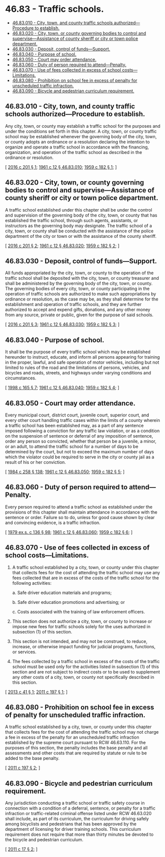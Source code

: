 # 46.83 - Traffic schools.
* [46.83.010 - City, town, and county traffic schools authorized—Procedure to establish.](#4683010---city-town-and-county-traffic-schools-authorizedprocedure-to-establish)
* [46.83.020 - City, town, or county governing bodies to control and supervise—Assistance of county sheriff or city or town police department.](#4683020---city-town-or-county-governing-bodies-to-control-and-superviseassistance-of-county-sheriff-or-city-or-town-police-department)
* [46.83.030 - Deposit, control of funds—Support.](#4683030---deposit-control-of-fundssupport)
* [46.83.040 - Purpose of school.](#4683040---purpose-of-school)
* [46.83.050 - Court may order attendance.](#4683050---court-may-order-attendance)
* [46.83.060 - Duty of person required to attend—Penalty.](#4683060---duty-of-person-required-to-attendpenalty)
* [46.83.070 - Use of fees collected in excess of school costs—Limitations.](#4683070---use-of-fees-collected-in-excess-of-school-costslimitations)
* [46.83.080 - Prohibition on school fee in excess of penalty for unscheduled traffic infraction.](#4683080---prohibition-on-school-fee-in-excess-of-penalty-for-unscheduled-traffic-infraction)
* [46.83.090 - Bicycle and pedestrian curriculum requirement.](#4683090---bicycle-and-pedestrian-curriculum-requirement)
## 46.83.010 - City, town, and county traffic schools authorized—Procedure to establish.
Any city, town, or county may establish a traffic school for the purposes and under the conditions set forth in this chapter. A city, town, or county traffic school may be established whenever the governing body of the city, town, or county adopts an ordinance or a resolution declaring the intention to organize and operate a traffic school in accordance with the financing, organization, and operation of the traffic school as described in the ordinance or resolution.

\[ [2016 c 201 § 1](http://lawfilesext.leg.wa.gov/biennium/2015-16/Pdf/Bills/Session%20Laws/House/2918.SL.pdf?cite=2016%20c%20201%20§%201); [1961 c 12 § 46.83.010](http://leg.wa.gov/CodeReviser/documents/sessionlaw/1961c12.pdf?cite=1961%20c%2012%20§%2046.83.010); [1959 c 182 § 1](http://leg.wa.gov/CodeReviser/documents/sessionlaw/1959c182.pdf?cite=1959%20c%20182%20§%201); \]

## 46.83.020 - City, town, or county governing bodies to control and supervise—Assistance of county sheriff or city or town police department.
A traffic school established under this chapter shall be under the control and supervision of the governing body of the city, town, or county that has established the traffic school, through such agents, assistants, or instructors as the governing body may designate. The traffic school of a city, town, or county shall be conducted with the assistance of the police department of the city or town or with the assistance of the county sheriff.

\[ [2016 c 201 § 2](http://lawfilesext.leg.wa.gov/biennium/2015-16/Pdf/Bills/Session%20Laws/House/2918.SL.pdf?cite=2016%20c%20201%20§%202); [1961 c 12 § 46.83.020](http://leg.wa.gov/CodeReviser/documents/sessionlaw/1961c12.pdf?cite=1961%20c%2012%20§%2046.83.020); [1959 c 182 § 2](http://leg.wa.gov/CodeReviser/documents/sessionlaw/1959c182.pdf?cite=1959%20c%20182%20§%202); \]

## 46.83.030 - Deposit, control of funds—Support.
All funds appropriated by the city, town, or county to the operation of the traffic school shall be deposited with the city, town, or county treasurer and shall be administered by the governing body of the city, town, or county. The governing bodies of every city, town, or county participating in the operation of traffic schools are authorized to make such appropriations by ordinance or resolution, as the case may be, as they shall determine for the establishment and operation of traffic schools, and they are further authorized to accept and expend gifts, donations, and any other money from any source, private or public, given for the purpose of said schools.

\[ [2016 c 201 § 3](http://lawfilesext.leg.wa.gov/biennium/2015-16/Pdf/Bills/Session%20Laws/House/2918.SL.pdf?cite=2016%20c%20201%20§%203); [1961 c 12 § 46.83.030](http://leg.wa.gov/CodeReviser/documents/sessionlaw/1961c12.pdf?cite=1961%20c%2012%20§%2046.83.030); [1959 c 182 § 3](http://leg.wa.gov/CodeReviser/documents/sessionlaw/1959c182.pdf?cite=1959%20c%20182%20§%203); \]

## 46.83.040 - Purpose of school.
It shall be the purpose of every traffic school which may be established hereunder to instruct, educate, and inform all persons appearing for training in the proper, lawful, and safe operation of motor vehicles, including but not limited to rules of the road and the limitations of persons, vehicles, and bicycles and roads, streets, and highways under varying conditions and circumstances.

\[ [1998 c 165 § 7](http://lawfilesext.leg.wa.gov/biennium/1997-98/Pdf/Bills/Session%20Laws/House/2439-S.SL.pdf?cite=1998%20c%20165%20§%207); [1961 c 12 § 46.83.040](http://leg.wa.gov/CodeReviser/documents/sessionlaw/1961c12.pdf?cite=1961%20c%2012%20§%2046.83.040); [1959 c 182 § 4](http://leg.wa.gov/CodeReviser/documents/sessionlaw/1959c182.pdf?cite=1959%20c%20182%20§%204); \]

## 46.83.050 - Court may order attendance.
Every municipal court, district court, juvenile court, superior court, and every other court handling traffic cases within the limits of a county wherein a traffic school has been established may, as a part of any sentence imposed following a conviction for any traffic law violation, or as a condition on the suspension of sentence or deferral of any imposition of sentence, order any person so convicted, whether that person be a juvenile, a minor, or an adult, to attend the traffic school for a number of days to be determined by the court, but not to exceed the maximum number of days which the violator could be required to serve in the city or county jail as a result of his or her conviction.

\[ [1984 c 258 § 138](http://leg.wa.gov/CodeReviser/documents/sessionlaw/1984c258.pdf?cite=1984%20c%20258%20§%20138); [1961 c 12 § 46.83.050](http://leg.wa.gov/CodeReviser/documents/sessionlaw/1961c12.pdf?cite=1961%20c%2012%20§%2046.83.050); [1959 c 182 § 5](http://leg.wa.gov/CodeReviser/documents/sessionlaw/1959c182.pdf?cite=1959%20c%20182%20§%205); \]

## 46.83.060 - Duty of person required to attend—Penalty.
Every person required to attend a traffic school as established under the provisions of this chapter shall maintain attendance in accordance with the sentence or order. Failure so to do, unless for good cause shown by clear and convincing evidence, is a traffic infraction.

\[ [1979 ex.s. c 136 § 98](http://leg.wa.gov/CodeReviser/documents/sessionlaw/1979ex1c136.pdf?cite=1979%20ex.s.%20c%20136%20§%2098); [1961 c 12 § 46.83.060](http://leg.wa.gov/CodeReviser/documents/sessionlaw/1961c12.pdf?cite=1961%20c%2012%20§%2046.83.060); [1959 c 182 § 6](http://leg.wa.gov/CodeReviser/documents/sessionlaw/1959c182.pdf?cite=1959%20c%20182%20§%206); \]

## 46.83.070 - Use of fees collected in excess of school costs—Limitations.
1. A traffic school established by a city, town, or county under this chapter that collects fees for the cost of attending the traffic school may use any fees collected that are in excess of the costs of the traffic school for the following activities:

   a. Safe driver education materials and programs;

   b. Safe driver education promotions and advertising; or

   c. Costs associated with the training of law enforcement officers.

2. This section does not authorize a city, town, or county to increase or impose new fees for traffic schools solely for the uses authorized in subsection (1) of this section.

3. This section is not intended, and may not be construed, to reduce, increase, or otherwise impact funding for judicial programs, functions, or services.

4. The fees collected by a traffic school in excess of the costs of the traffic school must be used only for the activities listed in subsection (1) of this section and are not subject to indirect costs or to be used to supplement any other costs of a city, town, or county not specifically described in this section.

\[ [2013 c 41 § 1](http://lawfilesext.leg.wa.gov/biennium/2013-14/Pdf/Bills/Session%20Laws/House/1790.SL.pdf?cite=2013%20c%2041%20§%201); [2011 c 197 § 1](http://lawfilesext.leg.wa.gov/biennium/2011-12/Pdf/Bills/Session%20Laws/House/1473.SL.pdf?cite=2011%20c%20197%20§%201); \]

## 46.83.080 - Prohibition on school fee in excess of penalty for unscheduled traffic infraction.
A traffic school established by a city, town, or county under this chapter that collects fees for the cost of attending the traffic school may not charge a fee in excess of the penalty for an unscheduled traffic infraction established by the supreme court pursuant to RCW 46.63.110. For the purposes of this section, the penalty includes the base penalty and all assessments and other costs that are required by statute or rule to be added to the base penalty.

\[ [2011 c 197 § 2](http://lawfilesext.leg.wa.gov/biennium/2011-12/Pdf/Bills/Session%20Laws/House/1473.SL.pdf?cite=2011%20c%20197%20§%202); \]

## 46.83.090 - Bicycle and pedestrian curriculum requirement.
Any jurisdiction conducting a traffic school or traffic safety course in connection with a condition of a deferral, sentence, or penalty for a traffic infraction or traffic-related criminal offense listed under RCW 46.63.020 shall include, as part of its curriculum, the curriculum for driving safely among bicyclists and pedestrians that has been approved by the department of licensing for driver training schools. This curriculum requirement does not require that more than thirty minutes be devoted to the bicycle and pedestrian curriculum.

\[ [2011 c 17 § 2](http://lawfilesext.leg.wa.gov/biennium/2011-12/Pdf/Bills/Session%20Laws/House/1129.SL.pdf?cite=2011%20c%2017%20§%202); \]

